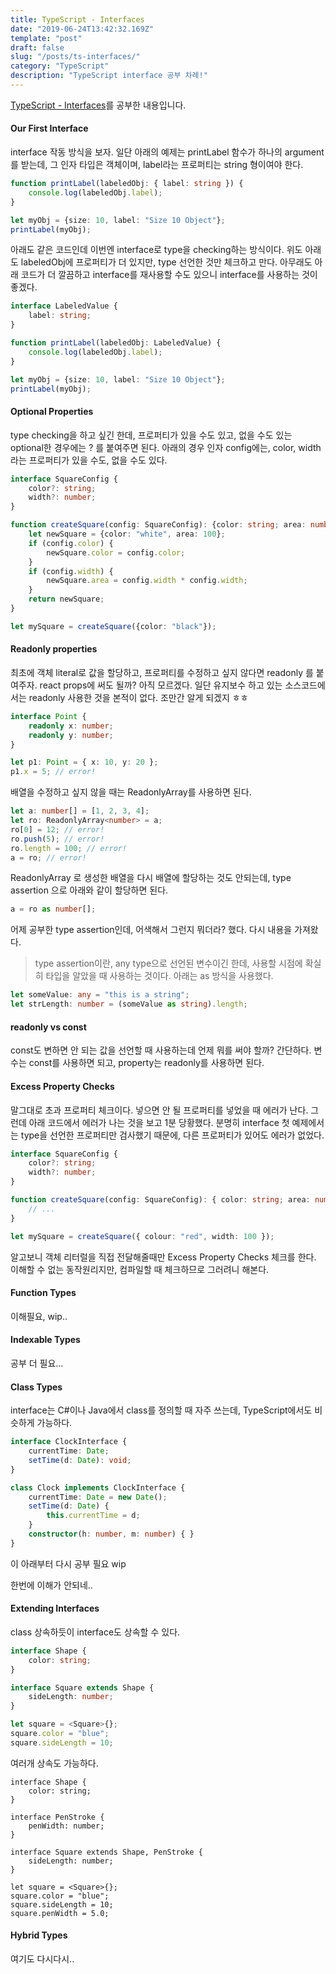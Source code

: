 ```yaml
---
title: TypeScript - Interfaces
date: "2019-06-24T13:42:32.169Z"
template: "post"
draft: false
slug: "/posts/ts-interfaces/"
category: "TypeScript"
description: "TypeScript interface 공부 차례!"
---
```


[TypeScript - Interfaces](https://www.typescriptlang.org/docs/handbook/interfaces.html)를 공부한 내용입니다.

#### Our First Interface
interface 작동 방식을 보자. 일단 아래의 예제는 printLabel 함수가 하나의 argument를 받는데, 그 인자 타입은 객체이며, label라는 프로퍼티는 string 형이여야 한다.
```ts
function printLabel(labeledObj: { label: string }) {
    console.log(labeledObj.label);
}

let myObj = {size: 10, label: "Size 10 Object"};
printLabel(myObj);
```
아래도 같은 코드인데 이번엔 interface로 type을 checking하는 방식이다. 위도 아래도 labeledObj에 프로퍼티가 더 있지만, type 선언한 것만 체크하고 만다.
아무래도 아래 코드가 더 깔끔하고 interface를 재사용할 수도 있으니 interface를 사용하는 것이 좋겠다.
```ts
interface LabeledValue {
    label: string;
}

function printLabel(labeledObj: LabeledValue) {
    console.log(labeledObj.label);
}

let myObj = {size: 10, label: "Size 10 Object"};
printLabel(myObj);
```

#### Optional Properties
type checking을 하고 싶긴 한데, 프로퍼티가 있을 수도 있고, 없을 수도 있는 optional한 경우에는 ? 를 붙여주면 된다. 아래의 경우 인자 config에는, color, width라는 프로퍼티가 있을 수도, 없을 수도 있다.
```ts
interface SquareConfig {
    color?: string;
    width?: number;
}

function createSquare(config: SquareConfig): {color: string; area: number} {
    let newSquare = {color: "white", area: 100};
    if (config.color) {
        newSquare.color = config.color;
    }
    if (config.width) {
        newSquare.area = config.width * config.width;
    }
    return newSquare;
}

let mySquare = createSquare({color: "black"});
```

#### Readonly properties
최초에 객체 literal로 값을 할당하고, 프로퍼티를 수정하고 싶지 않다면 readonly 를 붙여주자. react props에 써도 될까? 아직 모르겠다.
일단 유지보수 하고 있는 소스코드에서는 readonly 사용한 것을 본적이 없다. 조만간 알게 되겠지 ㅎㅎ
```ts
interface Point {
    readonly x: number;
    readonly y: number;
}

let p1: Point = { x: 10, y: 20 };
p1.x = 5; // error!
```
배열을 수정하고 싶지 않을 때는 ReadonlyArray를 사용하면 된다.
```ts
let a: number[] = [1, 2, 3, 4];
let ro: ReadonlyArray<number> = a;
ro[0] = 12; // error!
ro.push(5); // error!
ro.length = 100; // error!
a = ro; // error!
```
ReadonlyArray 로 생성한 배열을 다시 배열에 할당하는 것도 안되는데,  type assertion 으로 아래와 같이 할당하면 된다.
```ts
a = ro as number[];
```

어제 공부한 type assertion인데, 어색해서 그런지 뭐더라? 했다. 다시 내용을 가져왔다.

> type assertion이란, any type으로 선언된 변수이긴 한데, 사용할 시점에 확실히 타입을 알았을 때 사용하는 것이다. 아래는 as 방식을 사용했다.
```ts
let someValue: any = "this is a string";
let strLength: number = (someValue as string).length;
```

#### readonly vs const
const도 변하면 안 되는 값을 선언할 때 사용하는데 언제 뭐를 써야 할까? 간단하다. 변수는 const를 사용하면 되고, property는 readonly를 사용하면 된다.

#### Excess Property Checks
말그대로 초과 프로퍼티 체크이다. 넣으면 안 될 프로퍼티를 넣었을 때 에러가 난다. 그런데 아래 코드에서 에러가 나는 것을 보고 1분 당황했다.
분명히 interface 첫 예제에서는 type을 선언한 프로퍼티만 검사했기 때문에, 다른 프로퍼티가 있어도 에러가 없었다.
```ts
interface SquareConfig {
    color?: string;
    width?: number;
}

function createSquare(config: SquareConfig): { color: string; area: number } {
    // ...
}

let mySquare = createSquare({ colour: "red", width: 100 });
```
알고보니 객체 리터럴을 직접 전달해줄때만 Excess Property Checks 체크를 한다. 이해할 수 없는 동작원리지만, 컴파일할 때 체크하므로 그러려니 해본다.

#### Function Types
이해필요, wip..

#### Indexable Types
공부 더 필요...


#### Class Types
interface는 C#이나 Java에서 class를 정의할 때 자주 쓰는데, TypeScript에서도 비슷하게 가능하다.

```ts
interface ClockInterface {
    currentTime: Date;
    setTime(d: Date): void;
}

class Clock implements ClockInterface {
    currentTime: Date = new Date();
    setTime(d: Date) {
        this.currentTime = d;
    }
    constructor(h: number, m: number) { }
}
```
이 아래부터 다시 공부 필요 wip

한번에 이해가 안되네..

#### Extending Interfaces
class 상속하듯이 interface도 상속할 수 있다.
```ts
interface Shape {
    color: string;
}

interface Square extends Shape {
    sideLength: number;
}

let square = <Square>{};
square.color = "blue";
square.sideLength = 10;
```

여러개 상속도 가능하다.
```
interface Shape {
    color: string;
}

interface PenStroke {
    penWidth: number;
}

interface Square extends Shape, PenStroke {
    sideLength: number;
}

let square = <Square>{};
square.color = "blue";
square.sideLength = 10;
square.penWidth = 5.0;
```

#### Hybrid Types
여기도 다시다시..
